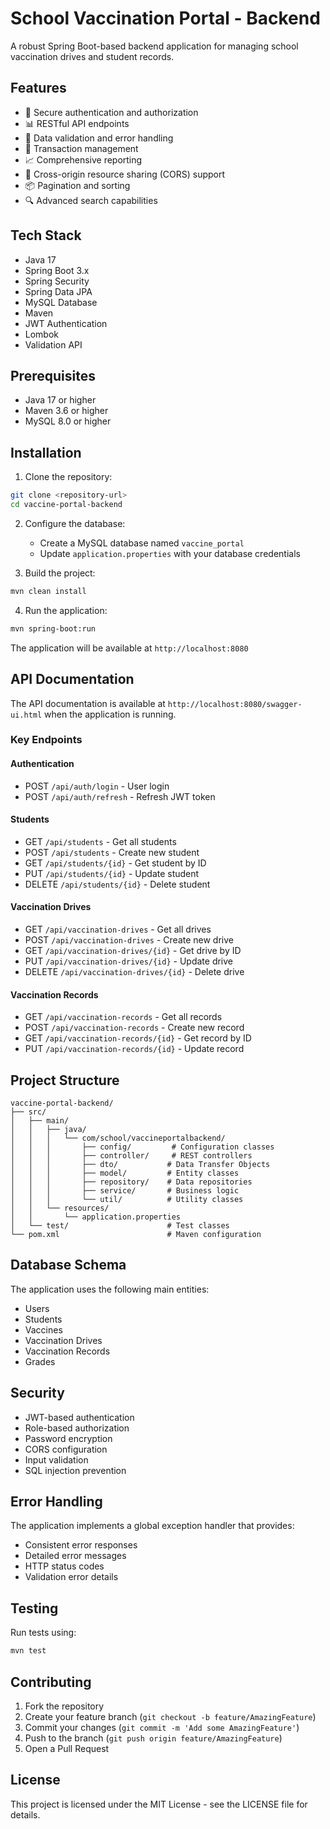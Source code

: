 # School Vaccination Portal - Backend

A robust Spring Boot-based backend application for managing school vaccination drives and student records.

## Features

- 🔐 Secure authentication and authorization
- 📊 RESTful API endpoints
- 📝 Data validation and error handling
- 🔄 Transaction management
- 📈 Comprehensive reporting
- 📱 Cross-origin resource sharing (CORS) support
- 📦 Pagination and sorting
- 🔍 Advanced search capabilities

## Tech Stack

- Java 17
- Spring Boot 3.x
- Spring Security
- Spring Data JPA
- MySQL Database
- Maven
- JWT Authentication
- Lombok
- Validation API

## Prerequisites

- Java 17 or higher
- Maven 3.6 or higher
- MySQL 8.0 or higher

## Installation

1. Clone the repository:
```bash
git clone <repository-url>
cd vaccine-portal-backend
```

2. Configure the database:
   - Create a MySQL database named `vaccine_portal`
   - Update `application.properties` with your database credentials

3. Build the project:
```bash
mvn clean install
```

4. Run the application:
```bash
mvn spring-boot:run
```

The application will be available at `http://localhost:8080`

## API Documentation

The API documentation is available at `http://localhost:8080/swagger-ui.html` when the application is running.

### Key Endpoints

#### Authentication
- POST `/api/auth/login` - User login
- POST `/api/auth/refresh` - Refresh JWT token

#### Students
- GET `/api/students` - Get all students
- POST `/api/students` - Create new student
- GET `/api/students/{id}` - Get student by ID
- PUT `/api/students/{id}` - Update student
- DELETE `/api/students/{id}` - Delete student

#### Vaccination Drives
- GET `/api/vaccination-drives` - Get all drives
- POST `/api/vaccination-drives` - Create new drive
- GET `/api/vaccination-drives/{id}` - Get drive by ID
- PUT `/api/vaccination-drives/{id}` - Update drive
- DELETE `/api/vaccination-drives/{id}` - Delete drive

#### Vaccination Records
- GET `/api/vaccination-records` - Get all records
- POST `/api/vaccination-records` - Create new record
- GET `/api/vaccination-records/{id}` - Get record by ID
- PUT `/api/vaccination-records/{id}` - Update record

## Project Structure

```
vaccine-portal-backend/
├── src/
│   ├── main/
│   │   ├── java/
│   │   │   └── com/school/vaccineportalbackend/
│   │   │       ├── config/         # Configuration classes
│   │   │       ├── controller/     # REST controllers
│   │   │       ├── dto/           # Data Transfer Objects
│   │   │       ├── model/         # Entity classes
│   │   │       ├── repository/    # Data repositories
│   │   │       ├── service/       # Business logic
│   │   │       └── util/          # Utility classes
│   │   └── resources/
│   │       └── application.properties
│   └── test/                      # Test classes
└── pom.xml                        # Maven configuration
```

## Database Schema

The application uses the following main entities:
- Users
- Students
- Vaccines
- Vaccination Drives
- Vaccination Records
- Grades

## Security

- JWT-based authentication
- Role-based authorization
- Password encryption
- CORS configuration
- Input validation
- SQL injection prevention

## Error Handling

The application implements a global exception handler that provides:
- Consistent error responses
- Detailed error messages
- HTTP status codes
- Validation error details

## Testing

Run tests using:
```bash
mvn test
```

## Contributing

1. Fork the repository
2. Create your feature branch (`git checkout -b feature/AmazingFeature`)
3. Commit your changes (`git commit -m 'Add some AmazingFeature'`)
4. Push to the branch (`git push origin feature/AmazingFeature`)
5. Open a Pull Request

## License

This project is licensed under the MIT License - see the LICENSE file for details. 